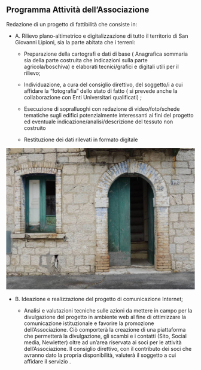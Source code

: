## Programma Attività dell’Associazione


Redazione di un progetto di fattibilità che consiste in:

* A. Rilievo plano-altimetrico e digitalizzazione di tutto il territorio di San Giovanni Lipioni, sia la parte abitata che i terreni:

    * Preparazione della cartografi e dati di base ( Anagrafica sommaria sia della parte costruita che indicazioni sulla parte agricola/boschiva) e elaborati tecnici/grafici e digitali utili per il rilievo;

    * Individuazione, a cura del consiglio direttivo, del soggetto/i a cui affidare la “fotografia” dello stato di fatto ( si prevede anche la collaborazione con Enti Universitari qualificati) ;

    * Esecuzione di sopralluoghi con redazione di video/foto/schede tematiche sugli edifici potenzialmente interessanti ai fini del progetto ed eventuale indicazione/analisi/descrizione del tessuto non costruito
    
    * Restituzione dei dati rilevati in formato digitale

![Image of SGL](/masonry/1/rustico_casale_e_casa_di_corte-in-vendita-a-san_giovanni_lipioni1.jpg)

* B. Ideazione e realizzazione del progetto di comunicazione Internet;

    * Analisi e valutazioni tecniche sulle azioni da mettere in campo per la divulgazione del progetto in ambiente web al fine di ottimizzare la comunicazione istituzionale e favorire la promozione dell’Associazione. Ciò comporterà la creazione di una piattaforma che permetterà la divulgazione, gli scambi e i contatti (Sito, Social media, Newletter) oltre ad un’area riservata ai soci per le attività dell’Associazione. Il consiglio direttivo, con il contributo dei soci che avranno dato la propria disponibilità, valuterà il soggetto a cui affidare il servizio .